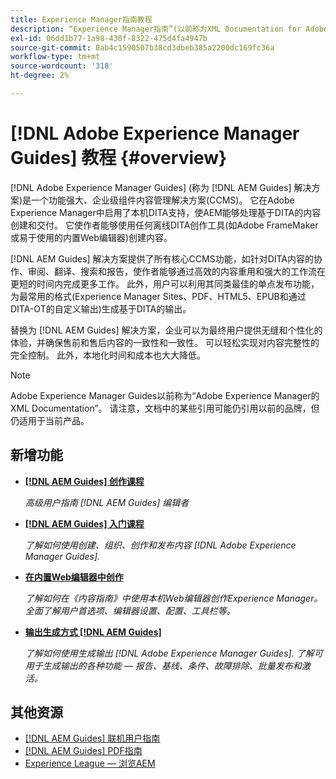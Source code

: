 ```yaml
---
title: Experience Manager指南教程
description: “Experience Manager指南”(以前称为XML Documentation for Adobe Experience Manager)的教程集合。
exl-id: 06dd1b77-1a98-430f-8322-475d4fa4947b
source-git-commit: 0ab4c1590507b38cd3dbeb385a2200dc169fc36a
workflow-type: tm+mt
source-wordcount: '318'
ht-degree: 2%

---
```


# [!DNL Adobe Experience Manager Guides] 教程 {#overview}

[!DNL Adobe Experience Manager Guides] (称为 [!DNL AEM Guides] 解决方案)是一个功能强大、企业级组件内容管理解决方案(CCMS)。 它在Adobe Experience Manager中启用了本机DITA支持，使AEM能够处理基于DITA的内容创建和交付。 它使作者能够使用任何离线DITA创作工具(如Adobe FrameMaker或易于使用的内置Web编辑器)创建内容。

[!DNL AEM Guides] 解决方案提供了所有核心CCMS功能，如针对DITA内容的协作、审阅、翻译、搜索和报告，使作者能够通过高效的内容重用和强大的工作流在更短的时间内完成更多工作。 此外，用户可以利用其同类最佳的单点发布功能，为最常用的格式(Experience Manager Sites、PDF、HTML5、EPUB和通过DITA-OT的自定义输出)生成基于DITA的输出。

替换为 [!DNL AEM Guides] 解决方案，企业可以为最终用户提供无缝和个性化的体验，并确保售前和售后内容的一致性和一致性。 可以轻松实现对内容完整性的完全控制。 此外，本地化时间和成本也大大降低。

>[!NOTE]
> 
> Adobe Experience Manager Guides以前称为“Adobe Experience Manager的XML Documentation”。 请注意，文档中的某些引用可能仍引用以前的品牌，但仍适用于当前产品。

## 新增功能

* **[[!DNL AEM Guides] 创作课程](course-3/overview.md)**

   *高级用户指南 [!DNL AEM Guides] 编辑者*

* **[[!DNL AEM Guides] 入门课程](course-1/overview.md)**

   *了解如何使用创建、组织、创作和发布内容 [!DNL Adobe Experience Manager Guides].*

* **[在内置Web编辑器中创作](course-3/overview.md)**

   *了解如何在《内容指南》中使用本机Web编辑器创作Experience Manager。 全面了解用户首选项、编辑器设置、配置、工具栏等。*

* **[输出生成方式 [!DNL AEM Guides]](course-2/overview.md)**

   *了解如何使用生成输出 [!DNL Adobe Experience Manager Guides]. 了解可用于生成输出的各种功能 — 报告、基线、条件、故障排除、批量发布和激活。*


## 其他资源

* [[!DNL AEM Guides] 联机用户指南](https://help.adobe.com/en_US/xml-documentation-for-adobe-experience-manager/index.html)
* [[!DNL AEM Guides] PDF指南](https://helpx.adobe.com/support/xml-documentation-for-experience-manager.html)
* [Experience League — 浏览AEM](https://experienceleague.adobe.com/#recommended/solutions/experience-manager)
